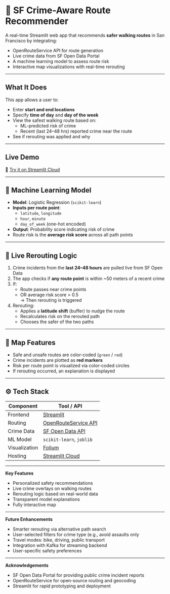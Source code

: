 
# 🚦 SF Crime-Aware Route Recommender

A real-time Streamlit web app that recommends **safer walking routes** in San Francisco by integrating:

- OpenRouteService API for route generation  
- Live crime data from SF Open Data Portal  
- A machine learning model to assess route risk  
- Interactive map visualizations with real-time rerouting

---

## What It Does

This app allows a user to:
- Enter **start and end locations**
- Specify **time of day** and **day of the week**
- View the safest walking route based on:
  - ML-predicted risk of crime
  - Recent (last 24–48 hrs) reported crime near the route
- See if rerouting was applied and why

---

## Live Demo

🔗 [Try it on Streamlit Cloud](https://msba-sf-crime-analyser.streamlit.app)


---

## 🤖 Machine Learning Model

- **Model**: Logistic Regression (`scikit-learn`)
- **Inputs per route point**:
  - `latitude`, `longitude`
  - `hour`, `minute`
  - `day_of_week` (one-hot encoded)
- **Output**: Probability score indicating risk of crime
- Route risk is the **average risk score** across all path points

---

## 🔄 Live Rerouting Logic

1. Crime incidents from the **last 24–48 hours** are pulled live from SF Open Data
2. The app checks if **any route point** is within ~50 meters of a recent crime
3. If:
   - Route passes near crime points
   - OR average risk score > 0.5  
   → Then rerouting is triggered
4. Rerouting:
   - Applies a **latitude shift** (buffer) to nudge the route
   - Recalculates risk on the rerouted path
   - Chooses the safer of the two paths

---

## 📍 Map Features

- Safe and unsafe routes are color-coded (`green` / `red`)
- Crime incidents are plotted as **red markers**
- Risk per route point is visualized via color-coded circles
- If rerouting occurred, an explanation is displayed

---

## ⚙️ Tech Stack

| Component        | Tool / API                                      |
|------------------|--------------------------------------------------|
| Frontend         | [Streamlit](https://streamlit.io/)               |
| Routing          | [OpenRouteService API](https://openrouteservice.org/) |
| Crime Data       | [SF Open Data API](https://data.sfgov.org/)     |
| ML Model         | `scikit-learn`, `joblib`                        |
| Visualization    | [Folium](https://python-visualization.github.io/folium/) |
| Hosting          | [Streamlit Cloud](https://streamlit.io/cloud)   |

---
**Key Features**

- Personalized safety recommendations
- Live crime overlays on walking routes
- Rerouting logic based on real-world data  
- Transparent model explanations
- Fully interactive map

---

**Future Enhancements**

- Smarter rerouting via alternative path search
- User-selected filters for crime type (e.g., avoid assaults only
- Travel modes: bike, driving, public transport
- Integration with Kafka for streaming backend
- User-specific safety preferences

---

**Acknowledgements**

- SF Open Data Portal for providing public crime incident reports
- OpenRouteService for open-source routing and geocoding
- Streamlit for rapid prototyping and deployment

